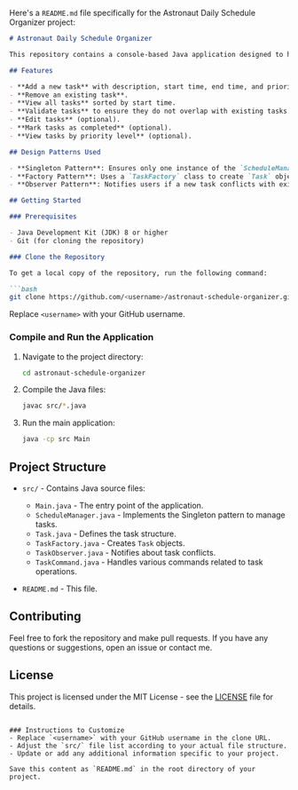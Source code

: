 Here's a `README.md` file specifically for the Astronaut Daily Schedule Organizer project:

```markdown
# Astronaut Daily Schedule Organizer

This repository contains a console-based Java application designed to help astronauts organize their daily schedules. The application allows users to manage tasks with details such as description, start time, end time, and priority level. It demonstrates the use of various design patterns and coding best practices.

## Features

- **Add a new task** with description, start time, end time, and priority level.
- **Remove an existing task**.
- **View all tasks** sorted by start time.
- **Validate tasks** to ensure they do not overlap with existing tasks.
- **Edit tasks** (optional).
- **Mark tasks as completed** (optional).
- **View tasks by priority level** (optional).

## Design Patterns Used

- **Singleton Pattern**: Ensures only one instance of the `ScheduleManager` class manages all tasks.
- **Factory Pattern**: Uses a `TaskFactory` class to create `Task` objects.
- **Observer Pattern**: Notifies users if a new task conflicts with existing tasks.

## Getting Started

### Prerequisites

- Java Development Kit (JDK) 8 or higher
- Git (for cloning the repository)

### Clone the Repository

To get a local copy of the repository, run the following command:

```bash
git clone https://github.com/<username>/astronaut-schedule-organizer.git
```

Replace `<username>` with your GitHub username.

### Compile and Run the Application

1. Navigate to the project directory:

   ```bash
   cd astronaut-schedule-organizer
   ```

2. Compile the Java files:

   ```bash
   javac src/*.java
   ```

3. Run the main application:

   ```bash
   java -cp src Main
   ```

## Project Structure

- `src/` - Contains Java source files:
  - `Main.java` - The entry point of the application.
  - `ScheduleManager.java` - Implements the Singleton pattern to manage tasks.
  - `Task.java` - Defines the task structure.
  - `TaskFactory.java` - Creates `Task` objects.
  - `TaskObserver.java` - Notifies about task conflicts.
  - `TaskCommand.java` - Handles various commands related to task operations.

- `README.md` - This file.

## Contributing

Feel free to fork the repository and make pull requests. If you have any questions or suggestions, open an issue or contact me.

## License

This project is licensed under the MIT License - see the [LICENSE](LICENSE) file for details.
```

### Instructions to Customize
- Replace `<username>` with your GitHub username in the clone URL.
- Adjust the `src/` file list according to your actual file structure.
- Update or add any additional information specific to your project. 

Save this content as `README.md` in the root directory of your project.
